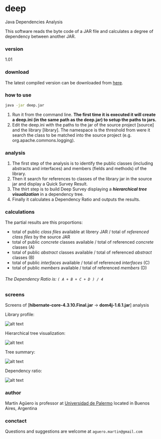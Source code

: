 # deep
Java Dependencies Analysis

This software reads the byte code of a JAR file and calculates a degree of dependency between another JAR.

### version
1.01

### download
The latest compiled version can be downloaded from [here].

### how to use
```sh
java -jar deep.jar
```
1. Run it from the command line.
**The first time it is executed it will create a deep.ini (in the same path as the deep.jar) to setup the paths to jars.**
2. Edit the deep.ini with the paths to the jar of the source project [source] and the library [library]. The namespace is the threshold from were it search the class to be matched into the source project (e.g. org.apache.commons.logging).

### analysis
1. The first step of the analysis is to identify the public classes (including abstracts and interfaces) and members (fields and methods) of the library.
2. Then it search for references to classes of the library jar in the source jar and display a Quick Survey Result.
3. The thirt step is to build Deep Survey displaying a **_hierarchical tree visualization_** in a dependency tree.
4. Finally it calculates a Dependency Ratio and outputs the results.

### calculations
The partial results are this proportions:
* total of public *class files* available at librery JAR / total of *referenced class files* by the source JAR
* total of public *concrete* classes available / total of referenced *concrete* classes (A)
* total of public *abstract* classes available / total of referenced *abstract* classes (B)
* total of public *interfaces* available / total of referenced *interfaces* (C)
* total of public *members* available / total of referenced *members* (D)

###### The Dependency Ratio is: `( A + B + C + D ) / 4`

### screens
Screens of [**hibernate-core-4.3.10.Final.jar** -> **dom4j-1.6.1.jar**] analysis

Library profile:

![alt text](https://dl.dropboxusercontent.com/u/13410677/deep/img/lib-profile-scr.jpg "Library profile")

Hierarchical tree visualization:

![alt text](https://dl.dropboxusercontent.com/u/13410677/deep/img/tree-scr.jpg "Tree view")

Tree summary:

![alt text](https://dl.dropboxusercontent.com/u/13410677/deep/img/tree-sum-scr.jpg "Tree summary")

Dependency ratio:

![alt text](https://dl.dropboxusercontent.com/u/13410677/deep/img/dep-ratio-scr.jpg "Dependency ratio")


### author
Martín Agüero is professor at [Universidad de Palermo] located in Buenos Aires, Argentina

### conctact
Questions and suggestions are welcome at `aguero.martin@gmail.com`

[here]:http://bit.ly/deep-jar
[Universidad de Palermo]: http://www.palermo.edu
